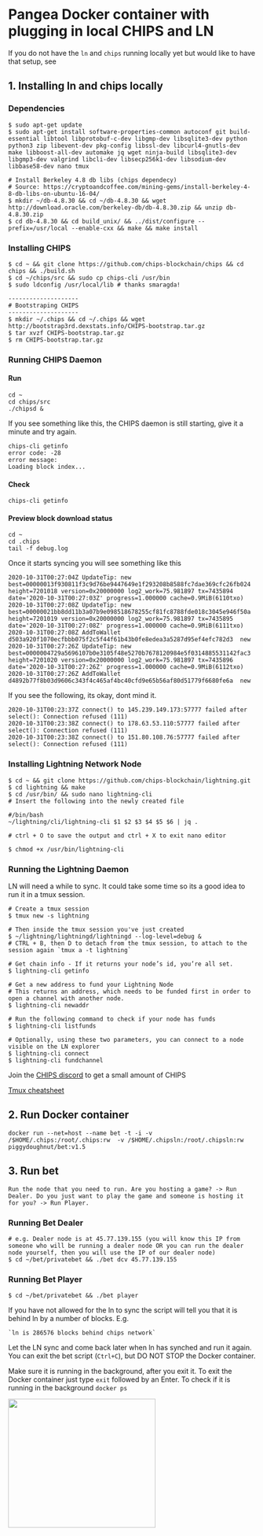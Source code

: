 # Pangea Docker container with plugging in local CHIPS and LN

If you do not have the `ln` and `chips` running locally yet but would like to have that setup, see

## 1. Installing ln and chips locally

### Dependencies

```
$ sudo apt-get update
$ sudo apt-get install software-properties-common autoconf git build-essential libtool libprotobuf-c-dev libgmp-dev libsqlite3-dev python python3 zip libevent-dev pkg-config libssl-dev libcurl4-gnutls-dev make libboost-all-dev automake jq wget ninja-build libsqlite3-dev libgmp3-dev valgrind libcli-dev libsecp256k1-dev libsodium-dev libbase58-dev nano tmux

# Install Berkeley 4.8 db libs (chips dependecy)
# Source: https://cryptoandcoffee.com/mining-gems/install-berkeley-4-8-db-libs-on-ubuntu-16-04/
$ mkdir ~/db-4.8.30 && cd ~/db-4.8.30 && wget http://download.oracle.com/berkeley-db/db-4.8.30.zip && unzip db-4.8.30.zip
$ cd db-4.8.30 && cd build_unix/ && ../dist/configure --prefix=/usr/local --enable-cxx && make && make install
```


### Installing CHIPS
```
$ cd ~ && git clone https://github.com/chips-blockchain/chips && cd chips && ./build.sh
$ cd ~/chips/src && sudo cp chips-cli /usr/bin
$ sudo ldconfig /usr/local/lib # thanks smaragda!

--------------------
# Bootstraping CHIPS
--------------------
$ mkdir ~/.chips && cd ~/.chips && wget http://bootstrap3rd.dexstats.info/CHIPS-bootstrap.tar.gz
$ tar xvzf CHIPS-bootstrap.tar.gz
$ rm CHIPS-bootstrap.tar.gz
```

### Running CHIPS Daemon

  #### Run
  ```shell
  cd ~
  cd chips/src
  ./chipsd &
  ```
  
         
  If you see something like this, the CHIPS daemon is still starting, give it a minute and try again.
  ```shell
  chips-cli getinfo
  error code: -28
  error message:
  Loading block index...
  ```
      

  #### Check
  ```shell
  chips-cli getinfo
  ```

  #### Preview block download status
  ```
  cd ~
  cd .chips
  tail -f debug.log
  ```
  
  Once it starts syncing you will see something like this
  ```shell
  2020-10-31T00:27:04Z UpdateTip: new best=00000013f930811f3c9d76be9447649e1f293208b8588fc7dae369cfc26fb024 height=7201018 version=0x20000000 log2_work=75.981897 tx=7435894 date='2020-10-31T00:27:03Z' progress=1.000000 cache=0.9MiB(6110txo)
  2020-10-31T00:27:08Z UpdateTip: new best=00000021bb8dd11b3a07b9e098518678255cf81fc8788fde018c3045e946f50a height=7201019 version=0x20000000 log2_work=75.981897 tx=7435895 date='2020-10-31T00:27:08Z' progress=1.000000 cache=0.9MiB(6111txo)
  2020-10-31T00:27:08Z AddToWallet d503a920f1070ecfbbb075f2c5f44f61b43b0fe8edea3a5287d95ef4efc782d3  new
  2020-10-31T00:27:26Z UpdateTip: new best=0000004729a5696107b0e3105f48e5270b7678120984e5f0314885531142fac3 height=7201020 version=0x20000000 log2_work=75.981897 tx=7435896 date='2020-10-31T00:27:26Z' progress=1.000000 cache=0.9MiB(6112txo)
  2020-10-31T00:27:26Z AddToWallet d4892b77f8b03d9606c343f4c465af4bc40cfd9e65b56af80d51779f6680fe6a  new
  ```

  If you see the following, its okay, dont mind it.
  ```shell
  2020-10-31T00:23:37Z connect() to 145.239.149.173:57777 failed after select(): Connection refused (111)
  2020-10-31T00:23:38Z connect() to 178.63.53.110:57777 failed after select(): Connection refused (111)
  2020-10-31T00:23:38Z connect() to 151.80.108.76:57777 failed after select(): Connection refused (111)
  ```

### Installing Lightning Network Node

```
$ cd ~ && git clone https://github.com/chips-blockchain/lightning.git
$ cd lightning && make
$ cd /usr/bin/ && sudo nano lightning-cli
# Insert the following into the newly created file

#/bin/bash
~/lightning/cli/lightning-cli $1 $2 $3 $4 $5 $6 | jq .

# ctrl + O to save the output and ctrl + X to exit nano editor

$ chmod +x /usr/bin/lightning-cli
```

### Running the Lightning Daemon

LN will need a while to sync. It could take some time so its a good idea to run it in a tmux session.

```
# Create a tmux session
$ tmux new -s lightning

# Then inside the tmux session you've just created
$ ~/lightning/lightningd/lightningd --log-level=debug &
# CTRL + B, then D to detach from the tmux session, to attach to the session again `tmux a -t lightning`

# Get chain info - If it returns your node’s id, you’re all set.
$ lightning-cli getinfo

# Get a new address to fund your Lightning Node
# This returns an address, which needs to be funded first in order to open a channel with another node.
$ lightning-cli newaddr

# Run the following command to check if your node has funds
$ lightning-cli listfunds

# Optionally, using these two parameters, you can connect to a node visible on the LN explorer
$ lightning-cli connect
$ lightning-cli fundchannel
```

Join the [CHIPS discord](https://discord.gg/bcSpzWb) to get a small amount of CHIPS

[Tmux cheatsheet](https://tmuxcheatsheet.com/)


## 2. Run Docker container

    docker run --net=host --name bet -t -i -v /$HOME/.chips:/root/.chips:rw  -v /$HOME/.chipsln:/root/.chipsln:rw piggydoughnut/bet:v1.5

## 3.  Run bet
    
    Run the node that you need to run. Are you hosting a game? -> Run Dealer. Do you just want to play the game and someone is hosting it for you? -> Run Player.
 
  ### Running Bet Dealer

    # e.g. Dealer node is at 45.77.139.155 (you will know this IP from someone who will be running a dealer node OR you can run the dealer node yourself, then you will use the IP of our dealer node)
    $ cd ~/bet/privatebet && ./bet dcv 45.77.139.155

  
  ### Running Bet Player
  
    $ cd ~/bet/privatebet && ./bet player
    
  If you have not allowed for the ln to sync the script will tell you that it is behind ln by a number of blocks. E.g.
    
    `ln is 286576 blocks behind chips network`
    
  Let the LN sync and come back later when ln has synched and run it again. You can exit the bet script (`Ctrl+C`), but DO NOT STOP the Docker container. 
  
  Make sure it is running in the background, after you exit it. To exit the Docker container just type `exit` followed by an Enter. To check if it is running in the background `docker ps`
   


<img src="https://media.giphy.com/media/jQWUkD7a4AWfkraBJa/giphy.gif" width="300" height="262" />
